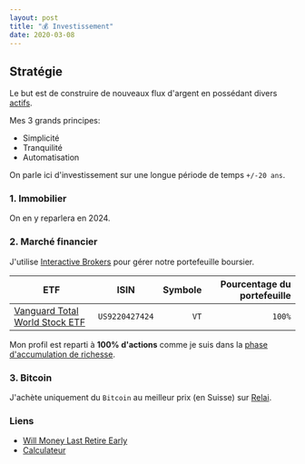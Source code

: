 ```yaml
---
layout: post
title: "💰 Investissement"
date: 2020-03-08
---
```


## Stratégie

Le but est de construire de nouveaux flux d'argent en possédant divers [actifs](https://fr.wikipedia.org/wiki/Actif_(comptabilit%C3%A9)).

Mes 3 grands principes:

- Simplicité
- Tranquilité
- Automatisation

On parle ici d'investissement sur une longue période de temps `+/-20 ans`.

### 1. Immobilier

On en y reparlera en 2024.

### 2. Marché financier

J'utilise [Interactive Brokers](https://www.interactivebrokers.com) pour gérer notre portefeuille boursier.


| ETF | ISIN | Symbole | Pourcentage du portefeuille |
|---------|:---------:|------:|------:|
| [Vanguard Total World Stock ETF](https://investor.vanguard.com/investment-products/etfs/profile/vt) | `US9220427424` | `VT` | `100%` |

Mon profil est reparti à **100% d'actions** comme je suis dans la [phase d'accumulation de richesse](https://jlcollinsnh.com/2014/06/10/stocks-part-xxiii-selecting-your-asset-allocation/).

### 3. Bitcoin

J'achète uniquement du `Bitcoin` au meilleur prix (en Suisse) sur [Relai](https://relai.app).

### Liens

- [Will Money Last Retire Early](https://engaging-data.com/will-money-last-retire-early/)
- [Calculateur](https://www.calculator.net/investment-calculator.html)
